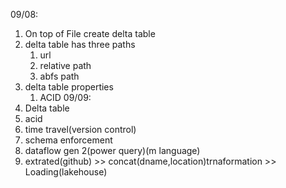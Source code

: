 09/08:
1. On top of File create delta table
2. delta table has three paths
    1. url
    2. relative path
    3. abfs path
4. delta table properties
    1. ACID
09/09: 
  1. Delta table
  2. acid
  3. time travel(version control)
  4. schema enforcement
  5. dataflow gen 2(power query)(m language)
  6. extrated(github) >> concat(dname,location)trnaformation >> Loading(lakehouse)

